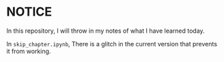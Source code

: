 # NOTICE

In this repository, I will throw in my notes of what I have learned today.

In `skip_chapter.ipynb`, There is a glitch in the current version that prevents it from working.
